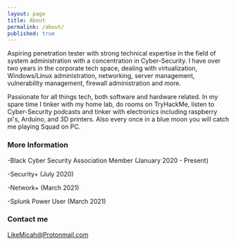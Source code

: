```yaml
---
layout: page
title: About
permalink: /about/
published: true
---
```


<script src="{{ base.url | prepend: site.url }}/assets/thm_script.js"></script>

Aspiring penetration tester with strong technical expertise in the field of system administration with a concentration in Cyber-Security. I have over two years in the corporate tech space, dealing with virtualization, Windows/Linux administration, networking, server management, vulnerability management, firewall administration and more. 

Passionate for all things tech, both software and hardware related. In my spare time I tinker with my home lab, do rooms on TryHackMe, listen to Cyber-Security podcasts and tinker with electronics including raspberry pi's, Arduino, and 3D printers. Also every once in a blue moon you will catch me playing Squad on PC.

### More Information

-Black Cyber Security Association Member (January 2020 - Present)

-Security+ (July 2020)

-Network+ (March 2021)

-Splunk Power User (March 2021)

### Contact me

[LikeMicah@Protonmail.com](mailto:likemicah@protonmail.com)

